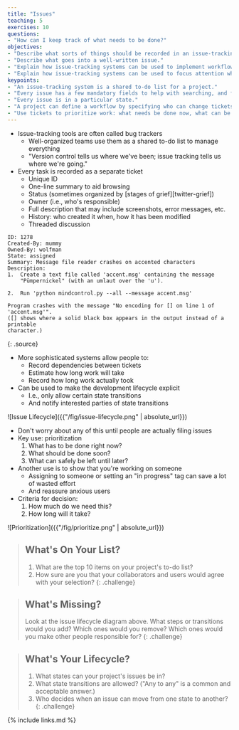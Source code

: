 ```yaml
---
title: "Issues"
teaching: 5
exercises: 10
questions:
- "How can I keep track of what needs to be done?"
objectives:
- "Describe what sorts of things should be recorded in an issue-tracking system."
- "Describe what goes into a well-written issue."
- "Explain how issue-tracking systems can be used to implement workflows."
- "Explain how issue-tracking systems can be used to focus attention where it's needed."
keypoints:
- "An issue-tracking system is a shared to-do list for a project."
- "Every issue has a few mandatory fields to help with searching, and free-form text for details."
- "Every issue is in a particular state."
- "A project can define a workflow by specifying who can change tickets' states when."
- "Use tickets to prioritize work: what needs be done now, what can be deferred until later."
---
```


*   Issue-tracking tools are often called bug trackers
    *   Well-organized teams use them as a shared to-do list to manage everything
    *   "Version control tells us where we've been; issue tracking tells us where we're going."
*   Every task is recorded as a separate ticket
    *   Unique ID
    *   One-line summary to aid browsing
    *   Status (sometimes organized by [stages of grief][twitter-grief])
    *   Owner (i.e., who's responsible)
    *   Full description that may include screenshots, error messages, etc.
    *   History: who created it when, how it has been modified
    *   Threaded discussion

~~~
ID: 1278
Created-By: mummy
Owned-By: wolfman
State: assigned
Summary: Message file reader crashes on accented characters
Description:
1.  Create a text file called 'accent.msg' containing the message
    "Pümpernickel" (with an umlaut over the 'u').

2.  Run 'python mindcontrol.py --all --message accent.msg'

Program crashes with the message "No encoding for [] on line 1 of 'accent.msg'".
([] shows where a solid black box appears in the output instead of a printable
character.)
~~~
{: .source}

*   More sophisticated systems allow people to:
    *   Record dependencies between tickets
    *   Estimate how long work will take
    *   Record how long work actually took
*   Can be used to make the development lifecycle explicit
    *   I.e., only allow certain state transitions
    *   And notify interested parties of state transitions

![Issue Lifecycle]({{"/fig/issue-lifecycle.png" | absolute_url}})

*   Don't worry about any of this until people are actually filing issues
*   Key use: prioritization
    1.  What has to be done right now?
    2.  What should be done soon?
    3.  What can safely be left until later?
*   Another use is to show that you're working on someone
    *   Assigning to someone or setting an "in progress" tag can save a lot of wasted effort
    *   And reassure anxious users
*   Criteria for decision:
    1.  How much do we need this?
    2.  How long will it take?

![Prioritization]({{"/fig/prioritize.png" | absolute_url}})

> ## What's On Your List?
>
> 1.  What are the top 10 items on your project's to-do list?
> 2.  How sure are you that your collaborators and users would agree with your selection?
{: .challenge}

> ## What's Missing?
>
> Look at the issue lifecycle diagram above.
> What steps or transitions would you add?
> Which ones would you remove?
> Which ones would you make other people responsible for?
{: .challenge}

> ## What's Your Lifecycle?
>
> 1.  What states can your project's issues be in?
> 2.  What state transitions are allowed?  ("Any to any" is a common and acceptable answer.)
> 3.  Who decides when an issue can move from one state to another?
{: .challenge}

{% include links.md %}
